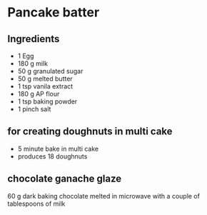 # Pancake batter
## Ingredients
* 1 Egg
* 180 g milk
* 50 g granulated sugar
* 50 g melted butter
* 1 tsp vanila extract
* 180 g AP flour
* 1 tsp baking powder
* 1 pinch salt

## for creating doughnuts in multi cake

- 5 minute bake in multi cake
- produces 18 doughnuts

## chocolate ganache glaze
60 g dark baking chocolate melted in microwave with a couple of tablespoons of milk